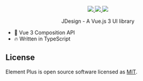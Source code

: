 <p align="center">
  <a href="https://www.npmjs.org/package/jdesign-vue">
    <img src="https://img.shields.io/npm/v/jdesign-vue.svg">
  </a>
  <a href="https://npmcharts.com/compare/jdesign-vue?minimal=true">
    <img src="https://img.shields.io/npm/dm/jdesign-vue.svg">
  </a>
  <a href="https://codecov.io/gh/jvbf2e/jdesign-vue">
    <img src="https://codecov.io/gh/jvbf2e/jdesign-vue/branch/dev/graph/badge.svg?token=BKSBO2GLZI"/>
  </a>
  <br>
</p>

<p align="center">JDesign - A Vue.js 3 UI library</p>

- 💪 Vue 3 Composition API
- 🔥 Written in TypeScript

## License

Element Plus is open source software licensed as
[MIT](https://github.com/element-plus/element-plus/blob/master/LICENSE).
